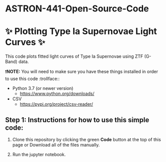 # ASTRON-441-Open-Source-Code
# :sparkles: Plotting Type Ia Supernovae Light Curves :sparkles:
This code plots fitted light curves of Type Ia Supernovae using ZTF (G-Band) data.  

:exclamation:**NOTE:** You will need to make sure you have these things installed in order to use this code :trollface:: 
* Python 3.7 (or newer version)
  * https://www.python.org/downloads/
* CSV
  * https://pypi.org/project/csv-reader/
  
## Step 1: Instructions for how to use this simple code:
1. Clone this repository by clicking the green **Code** button at the top of this page or Download all of the files manually. 
 
2. Run the jupyter notebook.
   
</details>
